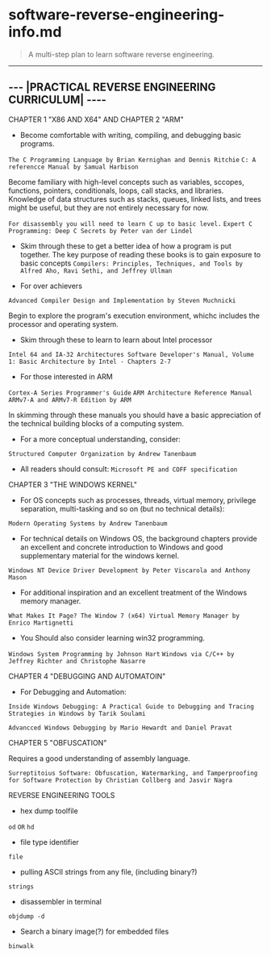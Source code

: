 # software-reverse-engineering-info.md

> A multi-step plan to learn software reverse engineering.


-----------------------------------------------------
---  |PRACTICAL REVERSE ENGINEERING CURRICULUM|  ----
-----------------------------------------------------
CHAPTER 1 "X86 AND X64" AND CHAPTER 2 "ARM"

- Become comfortable with writing, compiling, and debugging basic programs.

`The C Programming Language by Brian Kernighan and Dennis Ritchie`
`C: A referencce Manual by Samual Harbison`

Become familiary with high-level concepts such as variables, sccopes, functions, pointers, conditionals, loops, call stacks, and libraries. Knowledge of data structures such as stacks, queues, linked lists, and trees might be useful, but they are not entirely necessary for now.

`For disassembly you will need to learn C up to basic level.`
`Expert C Programming: Deep C Secrets by Peter van der Lindel`

- Skim through these to get a better idea of how a program is put together. The key purpose of reading these books is to gain exposure to basic concepts 
`Compilers: Principles, Techniques, and Tools by Alfred Aho, Ravi Sethi, and Jeffrey Ullman`

- For over achievers

`Advanced Compiler Design and Implementation by Steven Muchnicki`

Begin to explore the program's execution environment, whichc includes the processor and operating system. 

- Skim through these to learn to learn about Intel processor

`Intel 64 and IA-32 Architectures Software Developer's Manual, Volume 1: Basic Architecture by Intel - Chapters 2-7`

- For those interested in ARM

`Cortex-A Series Programmer's Guide`
`ARM Architecture Reference Manual ARMv7-A and ARMv7-R Edition by ARM`

In skimming through these manuals you should have a basic appreciation of the technical building blocks of a computing system.

- For a more conceptual understanding, consider:

`Structured Computer Organization by Andrew Tanenbaum`

- All readers should consult: 
`Microsoft PE and COFF specification`


CHAPTER 3 "THE WINDOWS KERNEL"

- For OS concepts such as processes, threads, virtual memory, privilege separation, multi-tasking and so on (but no technical details):

`Modern Operating Systems by Andrew Tanenbaum`

- For technical details on Windows OS, the background chapters provide an excellent and concrete introduction to Windows and good supplementary material for the windows kernel.

`Windows NT Device Driver Development by Peter Viscarola and Anthony Mason`

- For additional inspiration and an excellent treatment of the Windows memory manager.

`What Makes It Page? The Window 7 (x64) Virtual Memory Manager by Enrico Martignetti`

- You Should also consider learning win32 programming.

`Windows System Programming by Johnson Hart`
`Windows via C/C++ by Jeffrey Richter and Christophe Nasarre`


CHAPTER 4 "DEBUGGING AND AUTOMATOIN"

- For Debugging and Automation:

`Inside Windows Debugging: A Practical Guide to Debugging and Tracing Strategies in Windows by Tarik Soulami`

`Advancced Windows Debugging by Mario Hewardt and Daniel Pravat`


CHAPTER 5 "OBFUSCATION"

Requires a good understanding of assembly language.

`Surreptitoius Software: Obfuscation, Watermarking, and Tamperproofing for Software Protection by Christian Collberg and Jasvir Nagra`




REVERSE ENGINEERING TOOLS

- hex dump toolfile 

`od`
`OR`
`hd`

- file type identifier

`file`

- pulling ASCII strings from any file, (including binary?)

`strings`

- disassembler in terminal

`objdump -d`

- Search a binary image(?) for embedded files

`binwalk`
